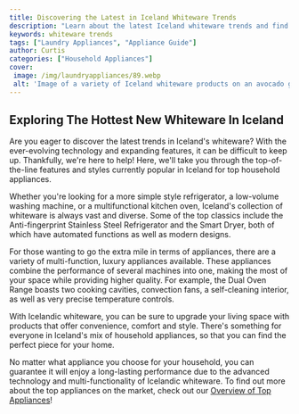 ```yaml
---
title: Discovering the Latest in Iceland Whiteware Trends
description: "Learn about the latest Iceland whiteware trends and find out what makes them unique From timeless classic designs to modern innovations explore the different styles and find out which one is right for you"
keywords: whiteware trends
tags: ["Laundry Appliances", "Appliance Guide"]
author: Curtis
categories: ["Household Appliances"]
cover: 
 image: /img/laundryappliances/89.webp
 alt: 'Image of a variety of Iceland whiteware products on an avocado green background'
---
```

## Exploring The Hottest New Whiteware In Iceland
Are you eager to discover the latest trends in Iceland's whiteware? With the ever-evolving technology and expanding features, it can be difficult to keep up. Thankfully, we're here to help! Here, we'll take you through the top-of-the-line features and styles currently popular in Iceland for top household appliances.

Whether you're looking for a more simple style refrigerator, a low-volume washing machine, or a multifunctional kitchen oven, Iceland's collection of whiteware is always vast and diverse. Some of the top classics include the Anti-fingerprint Stainless Steel Refrigerator and the Smart Dryer, both of which have automated functions as well as modern designs.

For those wanting to go the extra mile in terms of appliances, there are a variety of multi-function, luxury appliances available. These appliances combine the performance of several machines into one, making the most of your space while providing higher quality. For example, the Dual Oven Range boasts two cooking cavities, convection fans, a self-cleaning interior, as well as very precise temperature controls.

With Icelandic whiteware, you can be sure to upgrade your living space with products that offer convenience, comfort and style. There's something for everyone in Iceland's mix of household appliances, so that you can find the perfect piece for your home.

No matter what appliance you choose for your household, you can guarantee it will enjoy a long-lasting performance due to the advanced technology and multi-functionality of Icelandic whiteware. To find out more about the top appliances on the market, check out our [Overview of Top Appliances](./pages/appliance-overview)!
